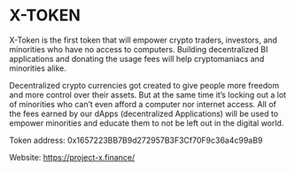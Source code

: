 # X-TOKEN
X-Token is the first token that will empower crypto traders, investors, and minorities who have no access to computers. Building decentralized BI applications and donating the usage fees will help cryptomaniacs and minorities alike.

Decentralized crypto currencies got created to give people more freedom and more control over their assets. But at the same time it’s locking out a lot of minorities who can’t even afford a computer nor internet access. All of the fees earned by our dApps (decentralized Applications) will be used to empower minorities and educate them to not be left out in the digital world.

Token address:
0x1657223BB7B9d272957B3F3Cf70F9c36a4c99aB9

Website: https://project-x.finance/

